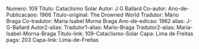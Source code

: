 Numero: 109
Titulo: Cataclismo Solar
Autor: J G Ballard
Co-autor: 
Ano-de-Publicacaoo: 1966
Titulo-original: The Drowned World
Tradutor: Mário Braga
Co-tradutor: Maria Isabel Morna Braga
Ano-de-edicao: 1962
alias: J-G-Ballard
Autor2-alias: 
Tradutor1-alias: Mario-Braga
Tradutor2-alias: Maria-Isabel-Morna-Braga
Titulo-link: 109-Cataclismo-Solar
Capa: Lima de Freitas
pags: 203
Capa-link: Lima-de-Freitas